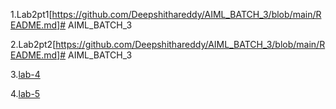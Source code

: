 1.Lab2pt1[https://github.com/Deepshithareddy/AIML_BATCH_3/blob/main/README.md]# AIML_BATCH_3

2.Lab2pt2[https://github.com/Deepshithareddy/AIML_BATCH_3/blob/main/README.md]# AIML_BATCH_3

3.[lab-4](https://github.com/Deepshithareddy/AIML_BATCH_3/blob/main/lab-4.ipynb)

4.[lab-5](https://github.com/Deepshithareddy/AIML_BATCH_3/blob/main/lab-5.ipynb)

